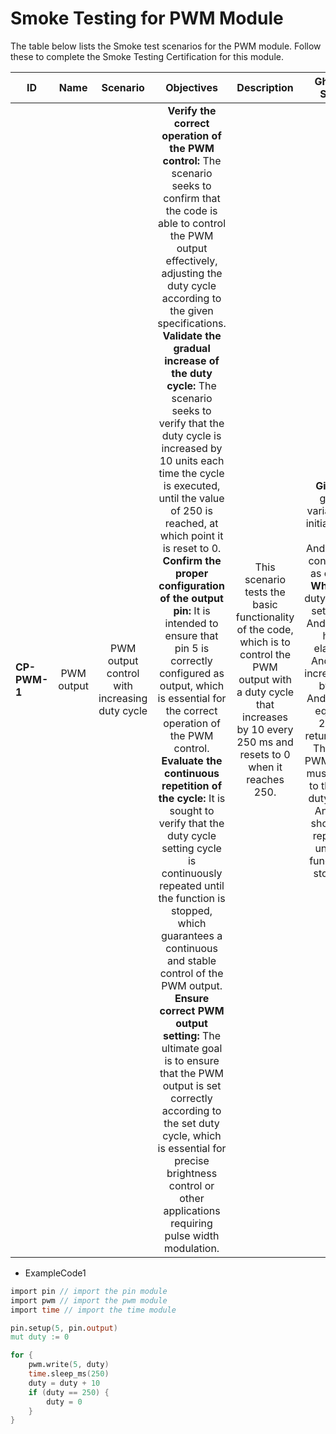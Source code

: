 # Smoke Testing for PWM Module

The table below lists the Smoke test scenarios for the PWM module. Follow these to complete the Smoke Testing Certification for this module.
  

| ID            | Name                               | Scenario              | Objectives 																																																																																																																																																																																																																																											                  | Description 																																																																																																																										 | Gherkin Steps 																																																																																																										| Steps    																																																																																																																																																																																																																																																																													   | Code Example |
| ------------- | :------:                           | :------:              | :------:   																																																																																																																																																																																																																																											                  | :------:    																																																																																																																										 | :------:      																																																																																																										| :------: 																																																																																																																																																																																																																																																																													   | :------:     |
| **CP-PWM-1**  | PWM output | PWM output control with increasing duty cycle| **Verify the correct operation of the PWM control:** The scenario seeks to confirm that the code is able to control the PWM output effectively, adjusting the duty cycle according to the given specifications. <br>**Validate the gradual increase of the duty cycle:** The scenario seeks to verify that the duty cycle is increased by 10 units each time the cycle is executed, until the value of 250 is reached, at which point it is reset to 0. <br>**Confirm the proper configuration of the output pin:** It is intended to ensure that pin 5 is correctly configured as output, which is essential for the correct operation of the PWM control. <br>**Evaluate the continuous repetition of the cycle:** It is sought to verify that the duty cycle setting cycle is continuously repeated until the function is stopped, which guarantees a continuous and stable control of the PWM output. <br>**Ensure correct PWM output setting:** The ultimate goal is to ensure that the PWM output is set correctly according to the set duty cycle, which is essential for precise brightness control or other applications requiring pulse width modulation.  | This scenario tests the basic functionality of the code, which is to control the PWM output with a duty cycle that increases by 10 every 250 ms and resets to 0 when it reaches 250. | **Given** a global variable val initialized to 0.<br>And pin 5 is configured as output. <br>**When** the duty cycle is set to val. <br>And 250ms have elapsed. <br>And val is incremented by 10. <br>And if val is equal to 250, it returns to 0. <br>Then the PWM output must be set to the new duty cycle. <br>And this should be repeated until the function is stopped.| 1.Initialize global variable val to 0. <br>2.Configure pin 5 as an output. <br>3.Set the duty cycle to the value of val. <br>4.Wait for 250 milliseconds. <br>5.Increment val by 10. <br>6.If val is equal to 250, reset it to 0. <br>7.Configure the PWM output to the new duty cycle. <br>8.Repeat steps 3-7 continuously until the function is stopped.| <br>**1. Correct PWM Output Control:**<br>The PWM output is controlled effectively, adjusting the duty cycle according to the specified increments.<br>The duty cycle changes smoothly and accurately as the code executes. <br>**2. Gradual Increase of Duty Cycle:**<br>The duty cycle increases by 10 units each time the cycle executes.<br>The duty cycle reaches the maximum value of 250 and then resets to 0. <br>**3. Proper Configuration of Output Pin:**<br>Pin 5 is correctly configured as an output, enabling the PWM control. <br>The output pin functions as expected, reflecting the changes in duty cycle.<br>**4. Continuous Cycle Repetition:**<br>The duty cycle adjustment cycle repeats continuously until the function is stopped.<br>The repetition is consistent and uninterrupted, ensuring stable and continuous PWM control. <br>**5. Accurate PWM Output Adjustment:**<br>The PWM output is adjusted correctly according to the established duty cycle.<br>The luminosity or other applications that require pulse width modulation are controlled precisely.| ExampleCode1 |
	  
-   ExampleCode1

```v
import pin // import the pin module
import pwm // import the pwm module
import time // import the time module

pin.setup(5, pin.output)
mut duty := 0

for {
	pwm.write(5, duty)
	time.sleep_ms(250)
	duty = duty + 10
	if (duty == 250) {
		duty = 0
	}
}
```